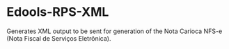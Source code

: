 # Edools-RPS-XML
Generates XML output to be sent for generation of the Nota Carioca NFS-e (Nota Fiscal de Serviços Eletrônica).
